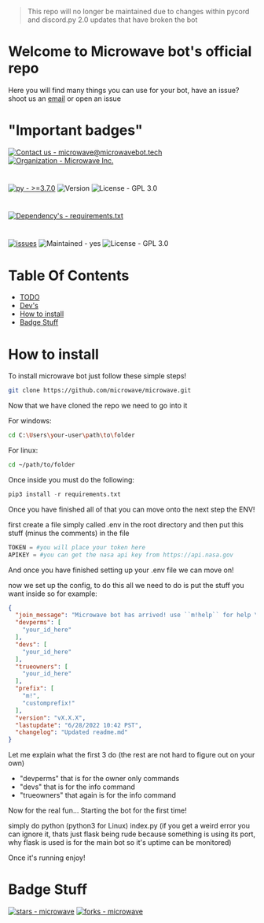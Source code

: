 > This repo will no longer be maintained due to changes within pycord and discord.py 2.0 updates that have broken the bot
# Welcome to Microwave bot's official repo
Here you will find many things you can use for your bot, have an issue? shoot us an [email](mailto:microwave@microwavebot.tech) or open an issue

# "Important badges"

[![Contact us - microwave@microwavebot.tech](https://img.shields.io/badge/Contact_us-microwave%40microwavebot.tech-FFFFFF?logo=Mail.Ru&logoColor=000000)](mailto:microwave@microwavebot.tech "Contact us")
[![Organization - Microwave Inc.](https://img.shields.io/badge/Organization-Microwave_Inc.-white?logo=Github&logoColor=%233776AB)](https://github.com/microwave-inc "Our GitHub page")
#
[![py - >=3.7.0](https://img.shields.io/badge/py->=3.7-Green?logo=Python&logoColor=%233776AB)](https://python.org "Go to the Python homepage")
![Version](https://img.shields.io/badge/dynamic/json?label=Version&query=version&url=https%3A%2F%2Fraw.githubusercontent.com%2Fmicrowave-inc%2Fmicrowave%2Fmaster%2Fconfig.json)
![License  - GPL 3.0](https://img.shields.io/badge/License_-GPL_3.0-blue)
#
[![Dependency's  - requirements.txt](https://img.shields.io/badge/Dependency's_-requirements.txt-blue?logo=Python&logoColor=%233776AB)](https://github.com/microwave-inc/microwave/blob/master/requirements.txt "Reqirements file")
#
[![issues](https://img.shields.io/github/issues/microwave-inc/microwave)](https://github.com/microwave-inc/microwave/issues)
![Maintained - yes](https://img.shields.io/badge/Maintained-yes-green)
![License - GPL 3.0](https://img.shields.io/badge/License-GPL_3.0-blue)

# Table Of Contents

- [TODO](#todo)
- [Dev's](#devs)
- [How to install](#how-to-install)
- [Badge Stuff](#badge-stuff)

# How to install
To install microwave bot just follow these simple steps!
```sh
git clone https://github.com/microwave/microwave.git
```
Now that we have cloned the repo we need to go into it

For windows:
```sh
cd C:\Users\your-user\path\to\folder
```
For linux:
```sh
cd ~/path/to/folder
```
Once inside you must do the following:
```python
pip3 install -r requirements.txt
```
Once you have finished all of that you can move onto the next step the ENV!

first create a file simply called .env in the root directory and then put this stuff (minus the comments) in the file
```py
TOKEN = #you will place your token here
APIKEY = #you can get the nasa api key from https://api.nasa.gov
```
And once you have finished setting up your .env file we can move on!

now we set up the config, to do this all we need to do is put the stuff you want inside so for example:
```json
{
  "join_message": "Microwave bot has arrived! use ``m!help`` for help \nand check out our website @ https://microwavebot.tech",
  "devperms": [
    "your_id_here"
  ],
  "devs": [
    "your_id_here"
  ],
  "trueowners": [
    "your_id_here"
  ],
  "prefix": [
    "m!",
    "customprefix!"
  ],
  "version": "vX.X.X",
  "lastupdate": "6/28/2022 10:42 PST",
  "changelog": "Updated readme.md"
}
```
Let me explain what the first 3 do (the rest are not hard to figure out on your own)

- "devperms" that is for the owner only commands
- "devs" that is for the info command
- "trueowners" that again is for the info command

Now for the real fun... Starting the bot for the first time!

simply do python (python3 for Linux) index.py (if you get a weird error you can ignore it, thats just flask being rude because something is using its port, why flask is used is for the main bot so it's uptime can be monitored)

Once it's running enjoy!

# Badge Stuff

[![stars - microwave](https://img.shields.io/github/stars/microwave-inc/microwave?style=social)](https://github.com/microwave-inc/microwave "Stars")
[![forks - microwave](https://img.shields.io/github/forks/microwave-inc/microwave?style=social)](https://github.com/microwave-inc/microwave "Forks")
#

